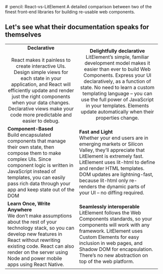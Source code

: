 <link rel="stylesheet" href="main.css">
# :pencil: React-vs-LitElement
A detailed comparison between two of the finest front-end libraries for building re-usable web components.

## Let's see what their documentation speaks for themselves


<table border="0">
 <tr style="text-align: center">
   <td> 
     <b class="cell-header">Declarative</b> <br /><br />
        React makes it painless to create interactive UIs. Design simple views for each state in your application,         and React will efficiently update and render just the right components when your data changes.
        Declarative views make your code more predictable and easier to debug.
   </td>
   <td> 
     <b>Delightfully declarative</b> <br />
      LitElement’s simple, familiar development model makes it easier than ever to build Web Components.
Express your UI declaratively, as a function of state. No need to learn a custom templating language – you can use the full power of JavaScript in your templates. Elements update automatically when their properties change.
   </td>
 </tr>
 
 <tr>
   <td> 
     <b>Component-Based</b><br /> 
     Build encapsulated components that manage their own state, then compose them to make complex UIs.
     Since component logic is written in JavaScript instead of templates, you can easily pass rich data through        your app and keep state out of the DOM
  </td>
   <td> 
     <b>Fast and Light</b><br />
      Whether your end users are in emerging markets or Silicon Valley, they’ll appreciate that LitElement is extremely fast.
      LitElement uses lit-html to define and render HTML templates. DOM updates are lightning-fast, because lit-html only re-       renders the dynamic parts of your UI – no diffing required.
    </td>
 </tr>
 
 <tr>
   <td> 
     <b>Learn Once, Write Anywhere</b><br />
      We don’t make assumptions about the rest of your technology stack, so you can develop new features in React       without rewriting existing code.
      React can also render on the server using Node and power mobile apps using React Native.
    </td>
   <td> 
     <b>Seamlessly interoperable</b> <br />
     LitElement follows the Web Components standards, so your components will work with any framework.
     LitElement uses Custom Elements for easy inclusion in web pages, and Shadow DOM for encapsulation. There’s no new abstraction on top of the web platform.
  </td>
 </tr>
</table>
